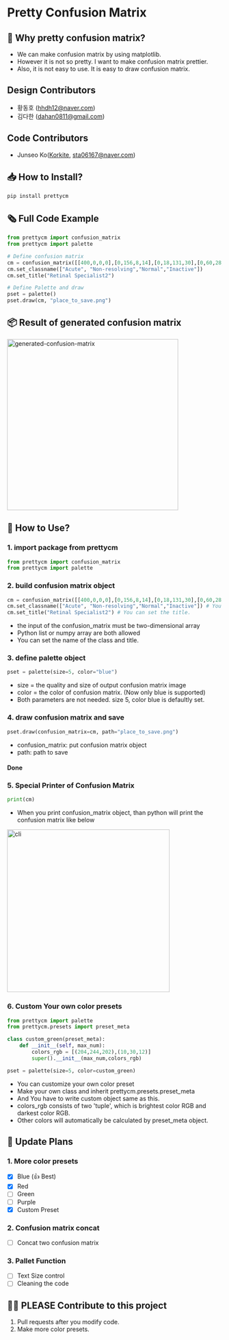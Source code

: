 # Pretty Confusion Matrix

## 🤔 Why pretty confusion matrix?
* We can make confusion matrix by using matplotlib.
* However it is not so pretty. I want to make confusion matrix prettier.
* Also, it is not easy to use. It is easy to draw confusion matrix. 

## Design Contributors
* 황동호 ([hhdh12@naver.com](hhdh12@naver.com))
* 김다한 ([dahan0811@gmail.com](dahan0811@gmail.com))

## Code Contributors
* Junseo Ko([Korkite](github.com/Korkite), [sta06167@naver.com](sta06167@naver.com))

## 📥 How to Install?
```python
pip install prettycm
```

## 🗞 Full Code Example
```python
from prettycm import confusion_matrix
from prettycm import palette

# Define confusion matrix 
cm = confusion_matrix([[400,0,0,0],[0,156,8,14],[0,18,131,30],[0,60,28,75]])
cm.set_classname(["Acute", "Non-resolving","Normal","Inactive"])
cm.set_title("Retinal Specialist2")

# Define Palette and draw
pset = palette()
pset.draw(cm, "place_to_save.png")
```

## 📦 Result of generated confusion matrix
<img width="400" alt="generated-confusion-matrix" src="https://user-images.githubusercontent.com/50725139/150660626-54afae22-bc74-4fd8-a34b-936d9ea66f01.png">

## 📰 How to Use?
### 1. import package from prettycm
```python
from prettycm import confusion_matrix
from prettycm import palette
```

### 2. build confusion matrix object
```python
cm = confusion_matrix([[400,0,0,0],[0,156,8,14],[0,18,131,30],[0,60,28,75]])
cm.set_classname(["Acute", "Non-resolving","Normal","Inactive"]) # You can set the class name.
cm.set_title("Retinal Specialist2") # You can set the title.
```
* the input of the confusion_matrix must be two-dimensional array
* Python list or numpy array are both allowed
* You can set the name of the class and title.

### 3. define palette object
```python
pset = palette(size=5, color="blue")
```
* size = the quality and size of output confusion matrix image
* color = the color of confusion matrix. (Now only blue is supported)
* Both parameters are not needed. size 5, color blue is defaultly set.

### 4. draw confusion matrix and save
```python
pset.draw(confusion_matrix=cm, path="place_to_save.png")
```
* confusion_matrix: put confusion matrix object
* path: path to save
#### Done

### 5. Special Printer of Confusion Matrix
```python
print(cm)
```
* When you print confusion_matrix object, than python will print the confusion matrix like below
<img width="380" alt="cli" src="https://user-images.githubusercontent.com/50725139/150660624-ed90dc6e-c852-472e-acb0-f03f8eabb58b.png">

### 6. Custom Your own color presets
```python
from prettycm import palette
from prettycm.presets import preset_meta

class custom_green(preset_meta):
    def __init__(self, max_num):
        colors_rgb = [(204,244,202),(10,30,12)]
        super().__init__(max_num,colors_rgb)

pset = palette(size=5, color=custom_green)
```
* You can customize your own color preset
* Make your own class and inherit prettycm.presets.preset_meta
* And You have to write custom object same as this.
* colors_rgb consists of two 'tuple', which is brightest color RGB and darkest color RGB.
* Other colors will automatically be calculated by preset_meta object.


## 📆 Update Plans
### 1. More color presets
- [x] Blue (👍 Best)
- [x] Red
- [ ] Green
- [ ] Purple
- [x] Custom Preset

### 2. Confusion matrix concat
- [ ] Concat two confusion matrix

### 3. Pallet Function
- [ ] Text Size control
- [ ] Cleaning the code

## 🙏🏻 PLEASE Contribute to this project 
1. Pull requests after you modify code.
2. Make more color presets.

